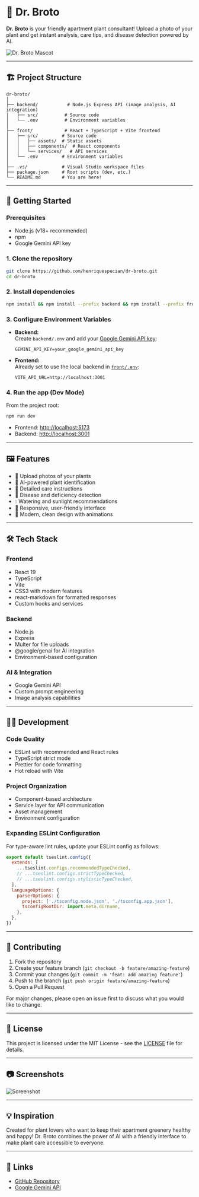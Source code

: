 # 🌱 Dr. Broto

**Dr. Broto** is your friendly apartment plant consultant! Upload a photo of your plant and get instant analysis, care tips, and disease detection powered by AI.

![Dr. Broto Mascot](front/src/assets/drBroto.png)

---

## 🏗️ Project Structure

```
dr-broto/
│
├── backend/           # Node.js Express API (image analysis, AI integration)
│   ├── src/          # Source code
│   └── .env          # Environment variables
│
├── front/            # React + TypeScript + Vite frontend
│   ├── src/         # Source code
│   │   ├── assets/  # Static assets
│   │   ├── components/  # React components
│   │   └── services/   # API services
│   └── .env         # Environment variables
│
├── .vs/             # Visual Studio workspace files
├── package.json     # Root scripts (dev, etc.)
└── README.md        # You are here!
```

---

## 🚀 Getting Started

### Prerequisites

- Node.js (v18+ recommended)
- npm
- Google Gemini API key

### 1. Clone the repository

```sh
git clone https://github.com/henriquespecian/dr-broto.git
cd dr-broto
```

### 2. Install dependencies

```sh
npm install && npm install --prefix backend && npm install --prefix front
```

### 3. Configure Environment Variables

- **Backend:**  
  Create `backend/.env` and add your [Google Gemini API key](https://ai.google.dev/):

  ```
  GEMINI_API_KEY=your_google_gemini_api_key
  ```

- **Frontend:**  
  Already set to use the local backend in [`front/.env`](front/.env):

  ```
  VITE_API_URL=http://localhost:3001
  ```

### 4. Run the app (Dev Mode)

From the project root:

```sh
npm run dev
```

- Frontend: [http://localhost:5173](http://localhost:5173)
- Backend: [http://localhost:3001](http://localhost:3001)

---

## 🖼️ Features

- 📸 Upload photos of your plants
- 🤖 AI-powered plant identification
- 🌿 Detailed care instructions
- 🦠 Disease and deficiency detection
- 💧 Watering and sunlight recommendations
- 📱 Responsive, user-friendly interface
- 🎨 Modern, clean design with animations

---

## 🛠️ Tech Stack

### Frontend
- React 19
- TypeScript
- Vite
- CSS3 with modern features
- react-markdown for formatted responses
- Custom hooks and services

### Backend
- Node.js
- Express
- Multer for file uploads
- @google/genai for AI integration
- Environment-based configuration

### AI & Integration
- Google Gemini API
- Custom prompt engineering
- Image analysis capabilities

---

## 🧑‍💻 Development

### Code Quality
- ESLint with recommended and React rules
- TypeScript strict mode
- Prettier for code formatting
- Hot reload with Vite

### Project Organization
- Component-based architecture
- Service layer for API communication
- Asset management
- Environment configuration

### Expanding ESLint Configuration

For type-aware lint rules, update your ESLint config as follows:

```js
export default tseslint.config({
  extends: [
    ...tseslint.configs.recommendedTypeChecked,
    // ...tseslint.configs.strictTypeChecked,
    // ...tseslint.configs.stylisticTypeChecked,
  ],
  languageOptions: {
    parserOptions: {
      project: ['./tsconfig.node.json', './tsconfig.app.json'],
      tsconfigRootDir: import.meta.dirname,
    },
  },
})
```

---

## 🤝 Contributing

1. Fork the repository
2. Create your feature branch (`git checkout -b feature/amazing-feature`)
3. Commit your changes (`git commit -m 'feat: add amazing feature'`)
4. Push to the branch (`git push origin feature/amazing-feature`)
5. Open a Pull Request

For major changes, please open an issue first to discuss what you would like to change.

---

## 📄 License

This project is licensed under the MIT License - see the [LICENSE](LICENSE) file for details.

---

## 📷 Screenshots

![Screenshot](front/src/assets/drBrotoPrint.png)

---

## 💡 Inspiration

Created for plant lovers who want to keep their apartment greenery healthy and happy! Dr. Broto combines the power of AI with a friendly interface to make plant care accessible to everyone.

---

## 🔗 Links

- [GitHub Repository](https://github.com/henriquespecian/dr-broto)
- [Google Gemini API](https://ai.google.dev/)
